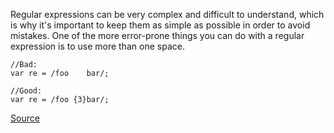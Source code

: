 Regular expressions can be very complex and difficult to understand, which is why it's important to keep them as simple as possible in order to avoid mistakes. One of the more error-prone things you can do with a regular expression is to use more than one space. 

```
//Bad:
var re = /foo    bar/;

//Good:
var re = /foo {3}bar/;

```


[Source](http://eslint.org/docs/rules/no-regex-spaces)
